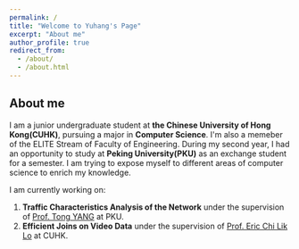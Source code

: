 ```yaml
---
permalink: /
title: "Welcome to Yuhang's Page"
excerpt: "About me"
author_profile: true
redirect_from: 
  - /about/
  - /about.html
---
```


## About me

I am a junior undergraduate student at **the Chinese University of Hong Kong(CUHK)**, pursuing a major in **Computer Science**. I'm also a memeber of the ELITE Stream of Faculty of Engineering. During my second year, I had an opportunity to study at **Peking University(PKU)** as an exchange student for a semester. I am trying to expose myself to different areas of computer science to enrich my knowledge.

I am currently working on:

1. **Traffic Characteristics Analysis of the Network** under the supervision of [Prof. Tong YANG](https://cs.pku.edu.cn/info/1176/3703.htm) at PKU.
2. **Efficient Joins on Video Data** under the supervision of [Prof. Eric Chi Lik Lo](https://www.cse.cuhk.edu.hk/people/faculty/eric-chi-lik-lo/) at CUHK.
